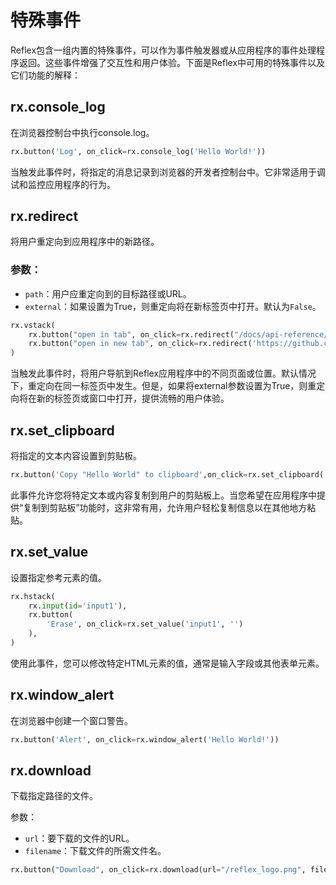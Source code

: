 # 特殊事件

Reflex包含一组内置的特殊事件，可以作为事件触发器或从应用程序的事件处理程序返回。这些事件增强了交互性和用户体验。下面是Reflex中可用的特殊事件以及它们功能的解释：

## rx.console_log
在浏览器控制台中执行console.log。

```python demo
rx.button('Log', on_click=rx.console_log('Hello World!'))
```

当触发此事件时，将指定的消息记录到浏览器的开发者控制台中。它非常适用于调试和监控应用程序的行为。

## rx.redirect
将用户重定向到应用程序中的新路径。

### 参数：
- `path`：用户应重定向到的目标路径或URL。
- `external`：如果设置为True，则重定向将在新标签页中打开。默认为`False`。

```python demo
rx.vstack(
    rx.button("open in tab", on_click=rx.redirect("/docs/api-reference/special-events")),
    rx.button("open in new tab", on_click=rx.redirect('https://github.com/reflex-dev/reflex/', external=True))
)
```

当触发此事件时，将用户导航到Reflex应用程序中的不同页面或位置。默认情况下，重定向在同一标签页中发生。但是，如果将external参数设置为True，则重定向将在新的标签页或窗口中打开，提供流畅的用户体验。

## rx.set_clipboard
将指定的文本内容设置到剪贴板。

```python demo
rx.button('Copy "Hello World" to clipboard',on_click=rx.set_clipboard('Hello World'),)
```

此事件允许您将特定文本或内容复制到用户的剪贴板上。当您希望在应用程序中提供“复制到剪贴板”功能时，这非常有用，允许用户轻松复制信息以在其他地方粘贴。

## rx.set_value
设置指定参考元素的值。

```python demo
rx.hstack(
    rx.input(id='input1'),
    rx.button(
        'Erase', on_click=rx.set_value('input1', '')
    ),
)
```

使用此事件，您可以修改特定HTML元素的值，通常是输入字段或其他表单元素。

## rx.window_alert
在浏览器中创建一个窗口警告。

```python demo
rx.button('Alert', on_click=rx.window_alert('Hello World!'))
```

## rx.download
下载指定路径的文件。

参数：
- `url`：要下载的文件的URL。
- `filename`：下载文件的所需文件名。

```python demo
rx.button("Download", on_click=rx.download(url="/reflex_logo.png", filename="different_name_logo.png"))
```


